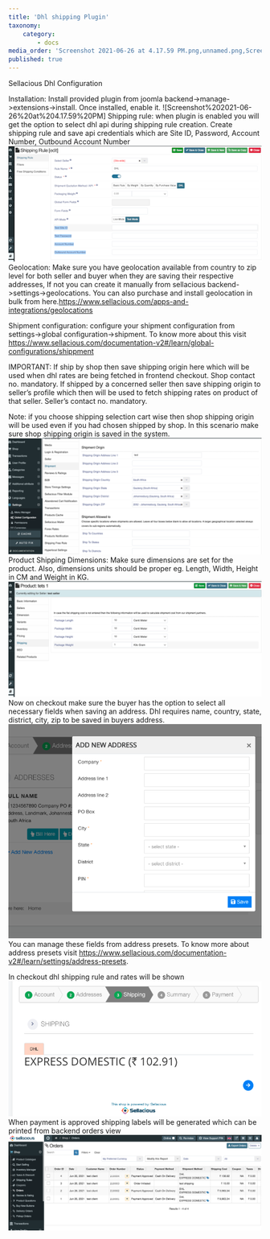 ```yaml
---
title: 'Dhl shipping Plugin'
taxonomy:
    category:
        - docs
media_order: 'Screenshot 2021-06-26 at 4.17.59 PM.png,unnamed.png,Screenshot 2021-06-26 at 4.20.21 PM.png,Screenshot 2021-06-26 at 4.21.11 PM.png,Screenshot 2021-06-26 at 4.25.32 PM.png,Screenshot 2021-06-26 at 4.32.57 PM.png,Screenshot 2021-06-26 at 4.35.38 PM.png'
published: true
---
```


Sellacious Dhl Configuration

Installation: Install provided plugin from joomla backend->manage->extensions->install. Once installed, enable it.
![Screenshot%202021-06-26%20at%204.17.59%20PM]
Shipping rule: when plugin is enabled you will get the option to select dhl api during shipping rule creation. Create shipping rule and save api credentials which are 
Site ID, Password, Account Number, Outbound Account Number
![unnamed](unnamed.png "unnamed")
Geolocation: Make sure you have geolocation available from country to zip level  for both seller and buyer when they are saving their respective addresses,  If not you can create it manually from sellacious backend->settings->geolocations. You can also purchase and install geolocation in bulk from here.https://www.sellacious.com/apps-and-integrations/geolocations

Shipment configuration: configure your shipment configuration from settings->global configuration->shipment. To know more about this visit https://www.sellacious.com/documentation-v2#/learn/global-configurations/shippment

IMPORTANT: If ship by shop then save shipping origin here which will be used when dhl rates are being fetched in frontend checkout. Shop contact no. mandatory.
If shipped by a concerned seller then save shipping origin to seller’s profile which then will be used to fetch shipping rates on product of that seller. Seller’s contact no. mandatory.

Note: if you choose shipping selection cart wise then shop shipping origin will be used even if you had chosen shipped by shop. In this scenario make sure  shop shipping origin is saved in the system.
![Screenshot%202021-06-26%20at%204.20.21%20PM](Screenshot%202021-06-26%20at%204.20.21%20PM.png "Screenshot%202021-06-26%20at%204.20.21%20PM")
Product Shipping Dimensions: Make sure dimensions are set for the product. Also, dimensions units should be proper eg. Length, Width, Height in CM and Weight in KG.
![Screenshot%202021-06-26%20at%204.21.11%20PM](Screenshot%202021-06-26%20at%204.21.11%20PM.png "Screenshot%202021-06-26%20at%204.21.11%20PM")
Now on checkout make sure the buyer has the option to select all necessary fields when saving an address. Dhl requires name, country, state, district, city, zip to be saved in buyers address.
![Screenshot%202021-06-26%20at%204.25.32%20PM](Screenshot%202021-06-26%20at%204.25.32%20PM.png "Screenshot%202021-06-26%20at%204.25.32%20PM")
You can manage these fields from address presets. To know more about address presets visit https://www.sellacious.com/documentation-v2#/learn/settings/address-presets.

In checkout dhl shipping rule and rates will be shown
![Screenshot%202021-06-26%20at%204.32.57%20PM](Screenshot%202021-06-26%20at%204.32.57%20PM.png "Screenshot%202021-06-26%20at%204.32.57%20PM")
When payment is approved shipping labels will be generated  which can be printed from backend orders view 
![Screenshot%202021-06-26%20at%204.35.38%20PM](Screenshot%202021-06-26%20at%204.35.38%20PM.png "Screenshot%202021-06-26%20at%204.35.38%20PM")

